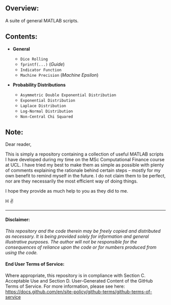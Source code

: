 ## Overview:
A suite of general MATLAB scripts.

## Contents:
- __General__
  - `Dice Rolling`
  - `fprintf(...)` (_Guide_)
  - `Indicator Function`
  - `Machine Precision` (_Machine Epsilon_)

- __Probability Distributions__
  - `Asymmetric Double Exponential Distribution`
  - `Exponential Distribution`
  - `Laplace Distribution`
  - `Log-Normal Distribution`
  - `Non-Central Chi Squared`

## Note:
Dear reader,

This is simply a repository containing a collection of useful MATLAB scripts I have developed during my time on the MSc Computational Finance course at UCL. I have tried my best to make them as simple as possible with plenty of comments explaining the rationale behind certain steps – mostly for my own benefit to remind myself in the future. I do not claim them to be perfect, nor are they necessarily the most efficient way of doing things. 

I hope they provide as much help to you as they did to me. 

H ✌️

---
#### Disclaimer:
_This repository and the code therein may be freely copied and distributed as necessary. It is being provided solely for information and general illustrative purposes. The author will not be responsible for the consequences of reliance upon the code or for numbers produced from using the code._

#### End User Terms of Service:
Where appropriate, this repository is in compliance with Section C. Acceptable Use and Section D. User-Generated Content of the GitHub Terms of Service.  For more information, please see here: https://docs.github.com/en/site-policy/github-terms/github-terms-of-service
